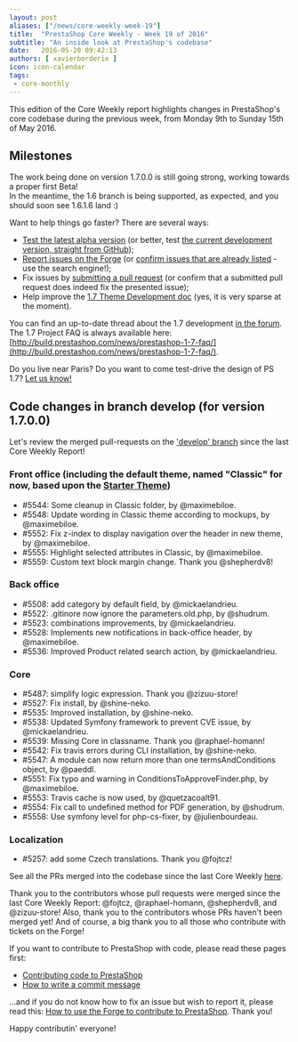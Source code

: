 ```yaml
---
layout: post
aliases: ["/news/core-weekly-week-19"]
title:  "PrestaShop Core Weekly - Week 19 of 2016"
subtitle: "An inside look at PrestaShop's codebase"
date:   2016-05-20 09:42:13
authors: [ xavierborderie ]
icon: icon-calendar
tags:
 - core-monthly
---
```


This edition of the Core Weekly report highlights changes in PrestaShop's core codebase during the previous week, from Monday 9th to Sunday 15th of May 2016.


## Milestones

The work being done on version 1.7.0.0 is still going strong, working towards a proper first Beta!<br/>
In the meantime, the 1.6 branch is being supported, as expected, and you should soon see 1.6.1.6 land :)

Want to help things go faster? There are several ways: 

 * [Test the latest alpha version](http://build.prestashop.com/news/here-comes-prestashop-1-7-alpha-4/) (or better, test [the current development version, straight from GitHub](https://github.com/PrestaShop/PrestaShop));
 * [Report issues on the Forge](http://forge.prestashop.com/secure/CreateIssue!default.jspa?selectedProjectId=11322&issuetype=1) (or [confirm issues that are already listed](http://forge.prestashop.com/browse/BOOM-738?jql=project%20%3D%20BOOM%20AND%20created%3E%3D-1w%20ORDER%20BY%20created%20DESC) - use the search engine!); 
 * Fix issues by [submitting a pull request](https://github.com/PrestaShop/PrestaShop/pulls) (or confirm that a submitted pull request does indeed fix the presented issue); 
 * Help improve the [1.7 Theme Development doc](https://github.com/PrestaShop/docs) (yes, it is very sparse at the moment).

You can find an up-to-date thread about the 1.7 development [in the forum](https://www.prestashop.com/forums/topic/480580-want-to-know-more-about-17/).<br/>
The 1.7 Project FAQ is always available here: [http://build.prestashop.com/news/prestashop-1-7-faq/](http://build.prestashop.com/news/prestashop-1-7-faq/).

Do you live near Paris? Do you want to come test-drive the design of PS 1.7? [Let us know!](http://build.prestashop.com/news/call-for-user-testing-volunteers/)


## Code changes in branch develop (for version 1.7.0.0)

Let's review the merged pull-requests on the ['develop' branch](https://github.com/PrestaShop/PrestaShop/tree/develop) since the last Core Weekly Report!
 

### Front office (including the default theme, named "Classic" for now, based upon the [Starter Theme](https://github.com/PrestaShop/PrestaShop/tree/develop/themes/classic))

 * #5544: Some cleanup in Classic folder, by @maximebiloe.
 * #5548: Update wording in Classic theme according to mockups, by @maximebiloe.
 * #5552: Fix z-index to display navigation over the header in new theme, by @maximebiloe.
 * #5555: Highlight selected attributes in Classic, by @maximebiloe.
 * #5559: Custom text block margin change. Thank you @shepherdv8!


### Back office

 * #5508: add category by default field, by @mickaelandrieu.
 * #5522: .gitinore now ignore the parameters.old.php, by @shudrum.
 * #5523: combinations improvements, by @mickaelandrieu.
 * #5528: Implements new notifications in back-office header, by @maximebiloe.
 * #5536: Improved Product related search action, by @mickaelandrieu.

 
### Core

 * #5487: simplify logic expression. Thank you @zizuu-store!
 * #5527: Fix install, by @shine-neko.
 * #5535: Improved installation, by @shine-neko.
 * #5538: Updated Symfony framework to prevent CVE issue, by @mickaelandrieu.
 * #5539: Missing Core in classname. Thank you @raphael-homann!
 * #5542: Fix travis errors during CLI installation, by @shine-neko.
 * #5547: A module can now return more than one termsAndConditions object, by @paeddl.
 * #5551: Fix typo and warning in ConditionsToApproveFinder.php, by @maximebiloe.
 * #5553: Travis cache is now used, by @quetzacoalt91.
 * #5554: Fix call to undefined method for PDF generation, by @shudrum.
 * #5558: Use symfony level for php-cs-fixer, by @julienbourdeau.
 

### Localization

 * #5257: add some Czech translations. Thank you @fojtcz!
 
 

See all the PRs merged into the codebase since the last Core Weekly [here](https://github.com/PrestaShop/PrestaShop/pulls?utf8=%E2%9C%93&q=is%3Apr+merged%3A2016-05-02..2016-05-08+is%3Aclosed+base%3Adevelop).

Thank you to the contributors whose pull requests were merged since the last Core Weekly Report: @fojtcz, @raphael-homann, @shepherdv8, and @zizuu-store! Also, thank you to the contributors whose PRs haven't been merged yet! And of course, a big thank you to all those who contribute with tickets on the Forge!

If you want to contribute to PrestaShop with code, please read these pages first:

 * [Contributing code to PrestaShop](http://doc.prestashop.com/display/PS16/Contributing+code+to+PrestaShop)
 * [How to write a commit message](http://doc.prestashop.com/display/PS16/How+to+write+a+commit+message)

...and if you do not know how to fix an issue but wish to report it, please read this: [How to use the Forge to contribute to PrestaShop](http://doc.prestashop.com/display/PS16/How+to+use+the+Forge+to+contribute+to+PrestaShop). Thank you!

Happy contributin' everyone!
